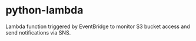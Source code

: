 # python-lambda
Lambda function triggered by EventBridge to monitor S3 bucket access and send notifications via SNS.
